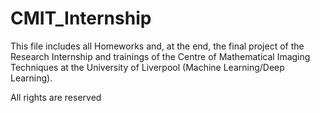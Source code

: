 # CMIT_Internship
This file includes all Homeworks and, at the end, the final project of the Research Internship and trainings of the Centre of Mathematical Imaging Techniques at the University of Liverpool (Machine Learning/Deep Learning).

All rights are reserved 
